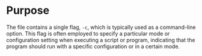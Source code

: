 # Purpose
The file contains a single flag, `-c`, which is typically used as a command-line option. This flag is often employed to specify a particular mode or configuration setting when executing a script or program, indicating that the program should run with a specific configuration or in a certain mode.
